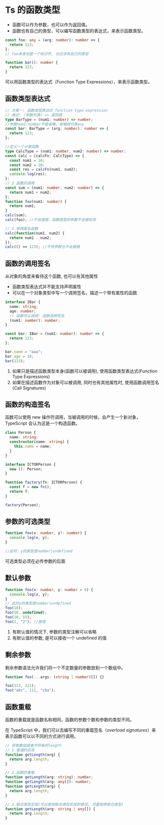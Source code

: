 # Ts 的函数类型

- 函数可以作为参数，也可以作为返回值。
- 函数也有自己的类型，可以编写函数类型的表达式，来表示函数类型。

```ts
const foo: any = (arg: number): number => {
  return 123;
};
// foo本身也是一个标识符, 也应该有自己的类型

function bar(): number {
  return 123;
}
```

可以用函数类型的表达式（Function Type Expressions），来表示函数类型。

## 函数类型表达式

```ts
// 方案一: 函数类型表达式 function type expression
// 格式: (参数列表) => 返回值
type BarType = (num1: number) => number;
//参数num1:number不能省略，省略就代表any
const bar: BarType = (arg: number): number => {
  return 123;
};

//定义一个计算函数
type CalcType = (num1: number, num2: number) => number;
const calc = (calcFn: CalcType) => {
  const num1 = 10;
  const num2 = 20;
  const res = calcFn(num1, num2);
  console.log(res);
};
// 2.函数的调用
const sum = (num1: number, num2: number) => {
  return num1 + num2;
};
function foo(num1: number) {
  return num1;
}
calc(sum);
calc(foo); //不会报错，函数类型的参数不会被检测

// 3.使用匿名函数
calc(function(num1, num2) {
  return num1 - num2;
});
calc(() => 123); //不传参数也不会报错
```

## 函数的调用签名

从对象的角度来看待这个函数, 也可以有其他属性

- 函数类型表达式并不能支持声明属性
- 可以在一个对象类型中写一个调用签名，描述一个带有属性的函数

```ts
interface IBar {
  name: string;
  age: number;
  // 函数可以调用: 函数调用签名
  (num1: number): number;
}

const bar: IBar = (num1: number): number => {
  return 123;
};

bar.name = "aaa";
bar.age = 18;
bar(123);
```

1. 如果只是描述函数类型本身(函数可以被调用), 使用函数类型表达式(Function Type Expressions)
2. 如果在描述函数作为对象可以被调用, 同时也有其他属性时, 使用函数调用签名(Call Signatures)

## 函数的构造签名

函数可以使用 new 操作符调用，当被调用的时候，会产生一个新对象，TypeScript 会认为这是一个构造函数。

```ts
class Person {
  name: string;
  constructor(name: string) {
    this.name = name;
  }
}

interface ICTORPerson {
  new (): Person;
}

function factory(fn: ICTORPerson) {
  const f = new fn();
  return f;
}

factory(Person);
```

## 参数的可选类型

```ts
function foo(x: number, y?: number) {
  console.log(x, y);
}

//此时，y的类型是number|undefined
```

可选类型必须在必传参数的后面

## 默认参数

```ts
function foo(x: number, y: number = 6) {
  console.log(x, y);
}
// 此时y的类型是number|undefined
foo(10);
foo(10, undefined);
foo(10, 55);
foo(1, "2"); //报错
```

1. 有默认值的情况下, 参数的类型注解可以省略
2. 有默认值的参数, 是可以接收一个 undefined 的值

## 剩余参数

剩余参数语法允许我们将一个不定数量的参数放到一个数组中。

```ts
function foo(...args: (string | number)[]) {}

foo(123, 321);
foo("abc", 111, "cba");
```

## 函数重载

函数的重载就是函数名称相同，函数的参数个数和参数的类型不同。

在 TypeScript 中，我们可以去编写不同的重载签名（_overload signatures_）来表示函数可以以不同的方式进行调用。

```ts
// 获取数组或者字符串的length
// 1.普通的实现
function getLength(arg) {
  return arg.length;
}

// 2.函数的重载
function getLength(arg: string): number;
function getLength(arg: any[]): number;
function getLength(arg) {
  return arg.length;
}

// 3.联合类型实现(可以使用联合类型实现的情况, 尽量使用联合类型)
function getLength(arg: string | any[]) {
  return arg.length;
}
```
